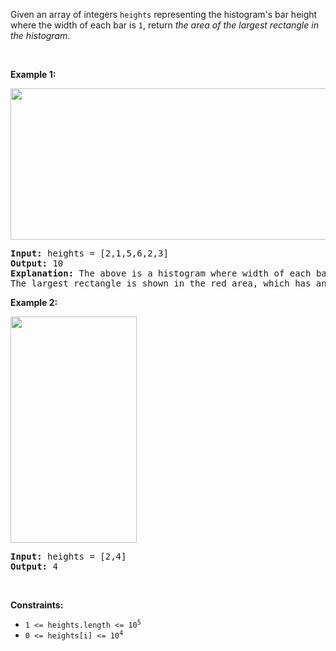 Given an array of integers `` heights `` representing the histogram's bar height where the width of each bar is `` 1 ``, return _the area of the largest rectangle in the histogram_.

&nbsp;

__Example 1:__

<img alt="" src="https://assets.leetcode.com/uploads/2021/01/04/histogram.jpg" style="width: 522px; height: 242px;"/>

<pre>
<strong>Input:</strong> heights = [2,1,5,6,2,3]
<strong>Output:</strong> 10
<strong>Explanation:</strong> The above is a histogram where width of each bar is 1.
The largest rectangle is shown in the red area, which has an area = 10 units.
</pre>

__Example 2:__

<img alt="" src="https://assets.leetcode.com/uploads/2021/01/04/histogram-1.jpg" style="width: 202px; height: 362px;"/>

<pre>
<strong>Input:</strong> heights = [2,4]
<strong>Output:</strong> 4
</pre>

&nbsp;

__Constraints:__

*   <code>1 &lt;= heights.length &lt;= 10<sup>5</sup></code>
*   <code>0 &lt;= heights[i] &lt;= 10<sup>4</sup></code>